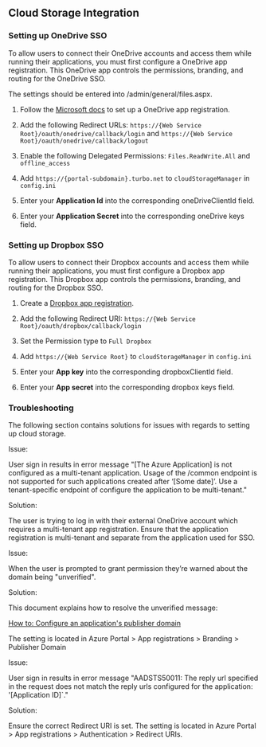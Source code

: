 ## Cloud Storage Integration

### Setting up OneDrive SSO

To allow users to connect their OneDrive accounts and access them while running their applications, you must first configure a OneDrive app registration. This OneDrive app controls the permissions, branding, and routing for the OneDrive SSO.  

The settings should be entered into /admin/general/files.aspx.

1. Follow the [Microsoft docs](https://docs.microsoft.com/en-us/onedrive/developer/rest-api/getting-started/app-registration) to set up a OneDrive app registration.  

2. Add the following Redirect URLs: `https://{Web Service Root}/oauth/onedrive/callback/login` and `https://{Web Service Root}/oauth/onedrive/callback/logout`  

3. Enable the following Delegated Permissions: `Files.ReadWrite.All` and `offline_access`  

4. Add `https://{portal-subdomain}.turbo.net` to `cloudStorageManager` in `config.ini`  

5. Enter your **Application Id** into the corresponding oneDriveClientId field.  

6. Enter your **Application Secret** into the corresponding oneDrive keys field.  

### Setting up Dropbox SSO

To allow users to connect their Dropbox accounts and access them while running their applications, you must first configure a Dropbox app registration. This Dropbox app controls the permissions, branding, and routing for the Dropbox SSO.  

1. Create a [Dropbox app registration](https://www.dropbox.com/developers/apps).  

2. Add the following Redirect URI: `https://{Web Service Root}/oauth/dropbox/callback/login`  

3. Set the Permission type to `Full Dropbox`  

4. Add `https://{Web Service Root}` to `cloudStorageManager` in `config.ini`  

5. Enter your **App key** into the corresponding dropboxClientId field.  

6. Enter your **App secret** into the corresponding dropbox keys field.  

### Troubleshooting

The following section contains solutions for issues with regards to setting up cloud storage.

Issue: 

User sign in results in error message "[The Azure Application] is not configured as a multi-tenant application. Usage of the /common endpoint is not supported for such applications created after ‘[Some date]’. Use a tenant-specific endpoint of configure the application to be multi-tenant."

Solution:

The user is trying to log in with their external OneDrive account which requires a multi-tenant app registration. Ensure that the application registration is multi-tenant and separate from the application used for SSO.

Issue:

When the user is prompted to grant permission they’re warned about the domain being "unverified".

Solution:

This document explains how to resolve the unverified message:

[How to: Configure an application's publisher domain](https://docs.microsoft.com/en-us/azure/active-directory/develop/howto-configure-publisher-domain)

The setting is located in Azure Portal > App registrations > Branding > Publisher Domain

Issue:

User sign in results in error message "AADSTS50011: The reply url specified in the request does not match the reply urls configured for the application: '[Application ID]`."

Solution:

Ensure the correct Redirect URI is set. The setting is located in Azure Portal > App registrations > Authentication > Redirect URIs.


